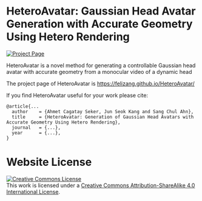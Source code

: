 # HeteroAvatar: Gaussian Head Avatar Generation with Accurate Geometry Using Hetero Rendering

[![Project Page](https://img.shields.io/badge/Project-Page-blue?logo=github&logoColor=fff&style=flat)]()
<!-- [![Elsevier Badge](https://img.shields.io/badge/IMAVIS-FF6C00?logo=elsevier&logoColor=fff&style=flat)]() -->

HeteroAvatar is a novel method for generating a controllable Gaussian head avatar with accurate geometry from a monocular video of a dynamic head

The project page of HeteroAvatar is https://felizang.github.io/HeteroAvatar/

If you find HeteroAvatar useful for your work please cite:
```
@article{...
  author    = {Ahmet Cagatay Seker, Jun Seok Kang and Sang Chul Ahn},
  title     = {HeteroAvatar: Generation of Gaussian Head Avatars with Accurate Geometry Using Hetero Rendering},
  journal   = {...},
  year      = {...},
}
```

# Website License
<a rel="license" href="http://creativecommons.org/licenses/by-sa/4.0/"><img alt="Creative Commons License" style="border-width:0" src="https://i.creativecommons.org/l/by-sa/4.0/88x31.png" /></a><br />This work is licensed under a <a rel="license" href="http://creativecommons.org/licenses/by-sa/4.0/">Creative Commons Attribution-ShareAlike 4.0 International License</a>.
